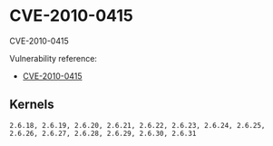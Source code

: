 # CVE-2010-0415

CVE-2010-0415

Vulnerability reference:
 * [CVE-2010-0415](http://www.cve.mitre.org/cgi-bin/cvename.cgi?name=2010-0415)  

## Kernels
```
2.6.18, 2.6.19, 2.6.20, 2.6.21, 2.6.22, 2.6.23, 2.6.24, 2.6.25, 2.6.26, 2.6.27, 2.6.28, 2.6.29, 2.6.30, 2.6.31
```   




